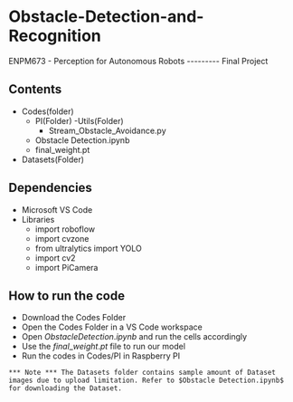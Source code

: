 # Obstacle-Detection-and-Recognition
ENPM673 - Perception for Autonomous Robots --------- Final Project

## Contents
- Codes(folder)
    - PI(Folder)
        -Utils(Folder)
        - Stream_Obstacle_Avoidance.py
    - Obstacle Detection.ipynb
    - final_weight.pt
- Datasets(Folder)

## Dependencies
- Microsoft VS Code
- Libraries
    - import roboflow
    - import cvzone
    - from ultralytics import YOLO
    - import cv2
    - import PiCamera


## How to run the code
- Download the Codes Folder
- Open the Codes Folder in a VS Code workspace
- Open $Obstacle Detection.ipynb$ and run the cells accordingly
- Use the $final\_weight.pt$ file to run our model
- Run the codes in Codes/PI in Raspberry PI

``
 *** Note ***
The Datasets folder contains sample amount of Dataset images due to upload limitation. Refer to $Obstacle Detection.ipynb$ for downloading the Dataset.
``

